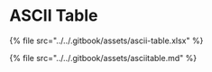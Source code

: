# ASCII Table

{% file src="../../.gitbook/assets/ascii-table.xlsx" %}

{% file src="../../.gitbook/assets/asciitable.md" %}

